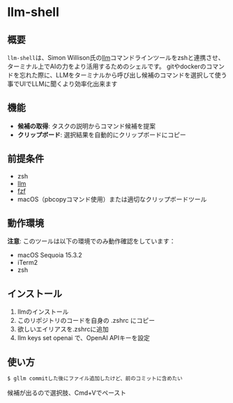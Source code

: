 # llm-shell


## 概要

`llm-shell`は、Simon Willison氏の[llm](https://github.com/simonw/llm)コマンドラインツールをzshと連携させ、ターミナル上でAIの力をより活用するためのシェルです。
gitやdockerのコマンドを忘れた際に、LLMをターミナルから呼び出し候補のコマンドを選択して使う事でUIでLLMに聞くより効率化出来ます

## 機能

- **候補の取得**: タスクの説明からコマンド候補を提案
- **クリップボード**: 選択結果を自動的にクリップボードにコピー

## 前提条件

- zsh
- [llm](https://github.com/simonw/llm)
- [fzf](https://github.com/junegunn/fzf)
- macOS（pbcopyコマンド使用）または適切なクリップボードツール

## 動作環境

**注意**: このツールは以下の環境でのみ動作確認をしています：
- macOS Sequoia 15.3.2
- iTerm2
- zsh


## インストール

1. llmのインストール
2. このリポジトリのコードを自身の .zshrc にコピー
3. 欲しいエイリアスを.zshrcに追加
4. llm keys set openai で、OpenAI APIキーを設定

## 使い方
```sh
$ gllm commitした後にファイル追加したけど、前のコミットに含めたい
```
候補が出るので選択肢、Cmd+Vでペースト